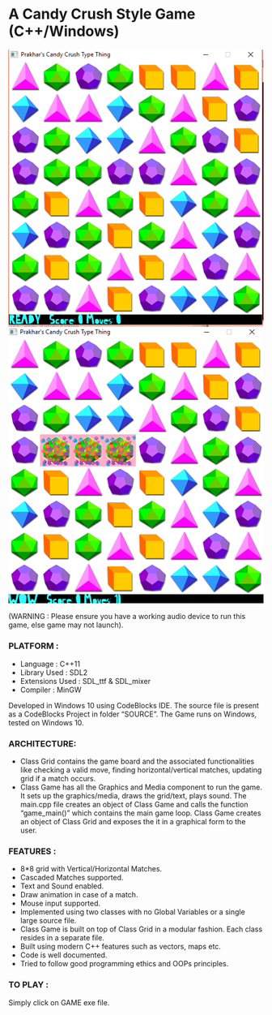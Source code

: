 # A Candy Crush Style Game (C++/Windows)
![Screenshot](shot1.PNG)
![Screenshot Game](shot2.PNG)

(WARNING : Please ensure you have a working audio device to run this game, else game
may not launch).

### PLATFORM :
- Language : C++11
- Library Used : SDL2
- Extensions Used : SDL_ttf & SDL_mixer
- Compiler : MinGW

Developed in Windows 10 using CodeBlocks IDE. The source file is present as a CodeBlocks Project in folder “SOURCE”. The Game runs on Windows, tested on Windows 10.

### ARCHITECTURE:
- Class Grid contains the game board and the associated functionalities like checking a
valid move, finding horizontal/vertical matches, updating grid if a match occurs.
- Class Game has all the Graphics and Media component to run the game. It sets up
the graphics/media, draws the grid/text, plays sound.
The main.cpp file creates an object of Class Game and calls the function “game_main()”
which contains the main game loop.
Class Game creates an object of Class Grid and exposes the it in a graphical form to the
user.

### FEATURES :
- 8*8 grid with Vertical/Horizontal Matches.
- Cascaded Matches supported.
- Text and Sound enabled.
- Draw animation in case of a match.
- Mouse input supported.
- Implemented using two classes with no Global Variables or a single large source file.
- Class Game is built on top of Class Grid in a modular fashion. Each class resides in a separate file.
- Built using modern C++ features such as vectors, maps etc.
- Code is well documented.
- Tried to follow good programming ethics and OOPs principles.

### TO PLAY :
Simply click on GAME exe file.